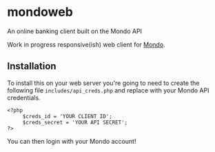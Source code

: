 # mondoweb
An online banking client built on the Mondo API

Work in progress responsive(ish) web client for [Mondo](https://getmondo.co.uk/).

## Installation
To install this on your web server you're going to need to create the following file `includes/api_creds.php` and replace with your Mondo API credentials.
```
<?php
	 $creds_id = 'YOUR CLIENT ID';
	 $creds_secret = 'YOUR API SECRET';
?>
```
You can then login with your Mondo account!
